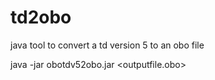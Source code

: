 # td2obo
java tool to convert a td version 5 to an obo file


java -jar obotdv52obo.jar <excelfileTDv5> <outputfile.obo>

